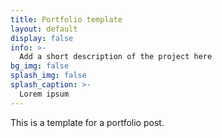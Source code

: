 ```yaml
---
title: Portfolio template
layout: default
display: false
info: >-
  Add a short description of the project here
bg_img: false
splash_img: false
splash_caption: >-
  Lorem ipsum
---
```


This is a template for a portfolio post.
